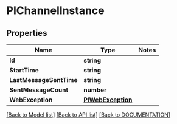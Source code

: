 # PIChannelInstance

## Properties
Name | Type | Notes
------------ | ------------- | -------------
**Id** | **string**
**StartTime** | **string**
**LastMessageSentTime** | **string**
**SentMessageCount** | **number**
**WebException** | **[**PIWebException**](../models/PIWebException.md)**

[[Back to Model list]](../../DOCUMENTATION.md#documentation-for-models) [[Back to API list]](../../DOCUMENTATION.md#documentation-for-api-endpoints) [[Back to DOCUMENTATION]](../../DOCUMENTATION.md)
